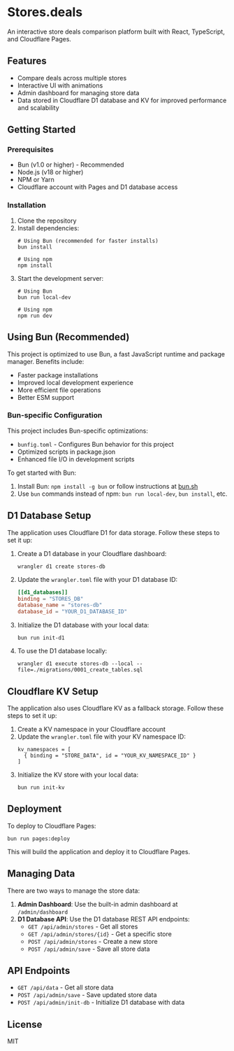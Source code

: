# Stores.deals

An interactive store deals comparison platform built with React, TypeScript, and Cloudflare Pages.

## Features

- Compare deals across multiple stores
- Interactive UI with animations
- Admin dashboard for managing store data
- Data stored in Cloudflare D1 database and KV for improved performance and scalability

## Getting Started

### Prerequisites

- Bun (v1.0 or higher) - Recommended
- Node.js (v18 or higher)
- NPM or Yarn
- Cloudflare account with Pages and D1 database access

### Installation

1. Clone the repository
2. Install dependencies:
   ```
   # Using Bun (recommended for faster installs)
   bun install

   # Using npm
   npm install
   ```
3. Start the development server:
   ```
   # Using Bun
   bun run local-dev

   # Using npm
   npm run dev
   ```

## Using Bun (Recommended)

This project is optimized to use Bun, a fast JavaScript runtime and package manager. Benefits include:

- Faster package installations
- Improved local development experience
- More efficient file operations
- Better ESM support

### Bun-specific Configuration

This project includes Bun-specific optimizations:
- `bunfig.toml` - Configures Bun behavior for this project
- Optimized scripts in package.json
- Enhanced file I/O in development scripts

To get started with Bun:
1. Install Bun: `npm install -g bun` or follow instructions at [bun.sh](https://bun.sh)
2. Use `bun` commands instead of npm: `bun run local-dev`, `bun install`, etc.

## D1 Database Setup

The application uses Cloudflare D1 for data storage. Follow these steps to set it up:

1. Create a D1 database in your Cloudflare dashboard:
   ```
   wrangler d1 create stores-db
   ```

2. Update the `wrangler.toml` file with your D1 database ID:
   ```toml
   [[d1_databases]]
   binding = "STORES_DB"
   database_name = "stores-db" 
   database_id = "YOUR_D1_DATABASE_ID"
   ```

3. Initialize the D1 database with your local data:
   ```
   bun run init-d1
   ```

4. To use the D1 database locally:
   ```
   wrangler d1 execute stores-db --local --file=./migrations/0001_create_tables.sql
   ```

## Cloudflare KV Setup

The application also uses Cloudflare KV as a fallback storage. Follow these steps to set it up:

1. Create a KV namespace in your Cloudflare account
2. Update the `wrangler.toml` file with your KV namespace ID:
   ```
   kv_namespaces = [
     { binding = "STORE_DATA", id = "YOUR_KV_NAMESPACE_ID" }
   ]
   ```
3. Initialize the KV store with your local data:
   ```
   bun run init-kv
   ```

## Deployment

To deploy to Cloudflare Pages:

```
bun run pages:deploy
```

This will build the application and deploy it to Cloudflare Pages.

## Managing Data

There are two ways to manage the store data:

1. **Admin Dashboard**: Use the built-in admin dashboard at `/admin/dashboard`
2. **D1 Database API**: Use the D1 database REST API endpoints:
   - `GET /api/admin/stores` - Get all stores
   - `GET /api/admin/stores/{id}` - Get a specific store
   - `POST /api/admin/stores` - Create a new store
   - `POST /api/admin/save` - Save all store data

## API Endpoints

- `GET /api/data` - Get all store data 
- `POST /api/admin/save` - Save updated store data
- `POST /api/admin/init-db` - Initialize D1 database with data

## License

MIT 